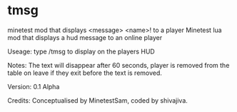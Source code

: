 # tmsg
minetest mod that displays &lt;message> &lt;name>! to a player
Minetest lua mod that displays a hud message to an online player

Useage: type /tmsg <player> <message> to display <message> on the players HUD

Notes: The text will disappear after 60 seconds, player is removed from the table on leave if they exit before the text is removed.

Version: 0.1 Alpha

Credits: Conceptualised by MinetestSam, coded by shivajiva.
